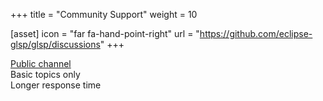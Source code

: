+++
title = "Community Support"
weight = 10

[asset]
  icon = "far fa-hand-point-right"
  url = "https://github.com/eclipse-glsp/glsp/discussions"
+++

[Public channel](https://github.com/eclipse-glsp/glsp/discussions)\
Basic topics only\
Longer response time